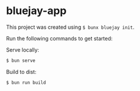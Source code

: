 # bluejay-app

This project was created using `$ bunx bluejay init`.

Run the following commands to get started:

Serve locally:

```sh
$ bun serve
```

Build to dist:

```sh
$ bun run build
```

